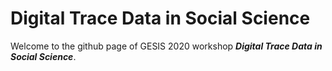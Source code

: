 # Digital Trace Data in Social Science

Welcome to the github page of GESIS 2020 workshop *__Digital Trace Data in Social Science__*.
